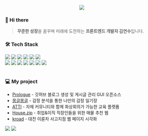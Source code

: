 <div align="center">
  <img src="https://capsule-render.vercel.app/api?type=slice&color=0:fff1eb,100:ace0f9&height=128&text=yeonsu-k&fontAlign=85&fontAlignY=25&rotate=9&fontSize=50&fontColor=FFFFFF">
</div>

### 👋 Hi there
> **꾸준한 성장**을 꿈꾸며 미래에 도전하는 **프론트엔드 개발자 김연수**입니다.

<div align="left">
  <h3> 🛠 Tech Stack </h3>
  <img src="https://img.shields.io/badge/html-E34F26?style=flat-square&logo=html5&logoColor=white"> 
  <img src="https://img.shields.io/badge/css-1572B6?style=flat-square&logo=css3&logoColor=white">
  <img src="https://img.shields.io/badge/Javascript-F7DF1E?style=flat-square&logo=javascript&logoColor=black"> 
  <img src="https://img.shields.io/badge/vue.js-4FC08D?style=flat-square&logo=vue.js&logoColor=white"> 
  <img src="https://img.shields.io/badge/bootstrap-7952B3?style=flat-square&logo=bootstrap&logoColor=white">
  <img src="https://img.shields.io/badge/React-61DAFB?style=flat-square&logo=React&logoColor=black"> 
  <br/>
  <img src="https://img.shields.io/badge/Typescript-3178C6?style=flat-square&logo=Typescript&logoColor=white">
  <img src="https://img.shields.io/badge/mui-007FFF?style=flat-square&logo=mui&logoColor=white">
  <img src="https://img.shields.io/badge/styled components-DB7093?style=flat-square&logo=styled-components&logoColor=white">
  <img src="https://img.shields.io/badge/Figma-9999FF?style=flat-square&logo=Figma&logoColor=white">
  <img src="https://img.shields.io/badge/mysql-4479A1?style=flat-square&logo=mysql&logoColor=white">
  <img src="https://img.shields.io/badge/git-F05032?style=flat-square&logo=git&logoColor=white">
  <img src="https://img.shields.io/badge/github-181717?style=flat-square&logo=github&logoColor=white">
  <br><br>
</div>

<!--
<a href="https://github.com/yeonsu-k/yeonsu-k"><img align="right" src="https://github-readme-stats.vercel.app/api/top-langs/?username=yeonsu-k&langs_count=6&layout=compact&custom_title=Used%20Languages&hide=Dockerfile" /></a>


### 🎓 Experience
- 한남대학교 멀티미디어공학전공(2018.03.02~2022.02.11)
- 공공 빅데이터 청년 인턴쉽(2021.07.05~2021.12.31)
- 삼성 청년 SW아카데미(2022.01.05~2022.12.30)
-->

### 💻 My project

- [Prologue](https://github.com/yeonsu-k/prologue) - 깃허브 블로그 생성 및 게시글 관리 GUI 오픈소스
- [몽글몽글](https://github.com/mgmg-pjt/mgmg) - 감정 분석을 통한 나만의 감정 일기장
- [ATTI](https://github.com/yeonsu-k/ATTI) - 자체 커뮤니티와 함께 화상회의가 가능한 교육 플랫폼
- [House.zip](https://github.com/yeonsu-k/House.zip) - 취업&이직 직장인들을 위한 매물 추천 웹
- [kroad](https://github.com/yeonsu-k/kroad_project) - 대전 이륜차 사고지점 웹 페이지 시각화


<div align="left">
  
<img src="https://github-readme-stats.vercel.app/api/top-langs/?username=yeonsu-k&langs_count=6&layout=compact&custom_title=Used%20Languages&hide=Dockerfile" />
<img src="http://mazassumnida.wtf/api/v2/generate_badge?boj=dustn4325">

</div>

